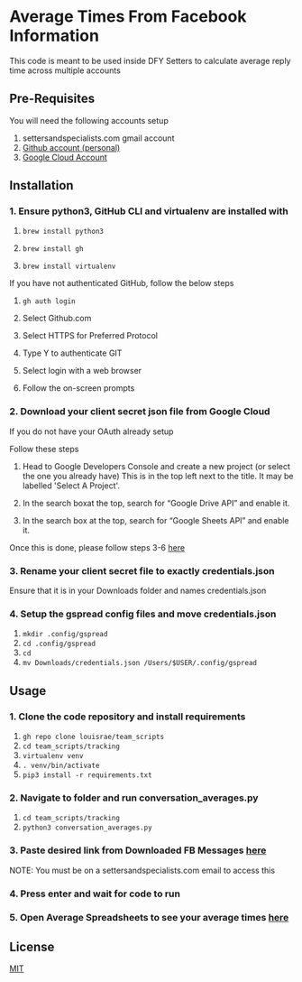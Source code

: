 # Average Times From Facebook Information

This code is meant to be used inside DFY Setters to calculate average reply time across multiple accounts

## Pre-Requisites

You will need the following accounts setup
1. settersandspecialists.com gmail account
2. [Github account (personal)](https://github.com)
3. [Google Cloud Account](https://cloud.google.com)

## Installation

### 1. Ensure python3, GitHub CLI and virtualenv are installed with

1. ```brew install python3 ```

2. ```brew install gh ```

3. ```brew install virtualenv ```

If you have not authenticated GitHub, follow the below steps

1. ```gh auth login ```

2. Select Github.com

3. Select HTTPS for Preferred Protocol

4. Type Y to authenticate GIT

5. Select login with a web browser

6. Follow the on-screen prompts

### 2. Download your client secret json file from Google Cloud
If you do not have your OAuth already setup

Follow these steps

1. Head to Google Developers Console and create a new project (or select the one you already have) This is in the top left next to the title. It may be labelled 'Select A Project'.

2. In the search boxat the top, search for “Google Drive API” and enable it.

3. In the search box at the top, search for “Google Sheets API” and enable it.

Once this is done, please follow steps 3-6 [here](https://docs.gspread.org/en/v4.0.1/oauth2.html#for-end-users-using-oauth-client-id)

### 3. Rename your client secret file to exactly credentials.json
Ensure that it is in your Downloads folder and names credentials.json

### 4. Setup the gspread config files and move credentials.json

1. ```mkdir .config/gspread```
2. ```cd .config/gspread```
3. ```cd ```
4. ```mv Downloads/credentials.json /Users/$USER/.config/gspread```


## Usage
### 1. Clone the code repository and install requirements

1. ```gh repo clone louisrae/team_scripts```
2. ```cd team_scripts/tracking```
3. ```virtualenv venv```
4. ```. venv/bin/activate```
5. ```pip3 install -r requirements.txt```


### 2. Navigate to folder and run conversation_averages.py

1. ```cd team_scripts/tracking```
2. ```python3 conversation_averages.py```


### 3. Paste desired link from Downloaded FB Messages [here](https://drive.google.com/drive/u/0/folders/1sAMiZQtCjCh7RNMJhnMedPmuHynONfAs)
NOTE: You must be on a settersandspecialists.com email to access this

### 4. Press enter and wait for code to run

### 5. Open Average Spreadsheets to see your average times [here](https://docs.google.com/spreadsheets/d/1XxCMbAsBuR8TYDEIgclfcgmpH_v6xVmKB4JmG8yRqs0/edit#gid=323658950)

## License
[MIT](https://choosealicense.com/licenses/mit/)
